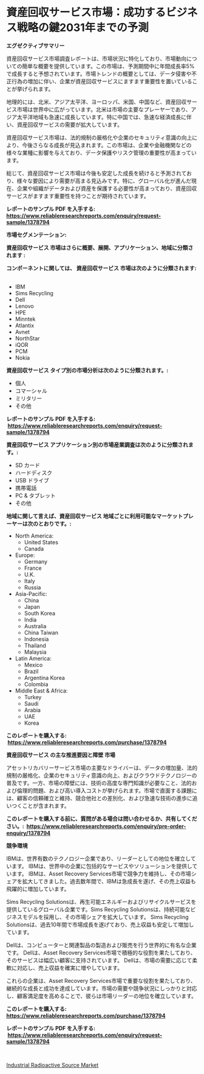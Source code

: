 <p><h1>資産回収サービス市場：成功するビジネス戦略の鍵2031年までの予測</h1></p><p><strong>エグゼクティブサマリー</strong></p>
<p><p>資産回収サービス市場調査レポートは、市場状況に特化しており、市場動向についての簡単な概要を提供しています。この市場は、予測期間中に年間成長率5%で成長すると予想されています。市場トレンドの概要としては、データ侵害や不正行為の増加に伴い、企業が資産回収サービスにますます重要性を置いていることが挙げられます。</p><p>地理的には、北米、アジア太平洋、ヨーロッパ、米国、中国など、資産回収サービス市場は世界中に広がっています。北米は市場の主要なプレーヤーであり、アジア太平洋地域も急速に成長しています。特に中国では、急速な経済成長に伴い、資産回収サービスの需要が拡大しています。</p><p>資産回収サービス市場は、法的規制の厳格化や企業のセキュリティ意識の向上により、今後さらなる成長が見込まれます。この市場は、企業や金融機関などの様々な業種に影響を与えており、データ保護やリスク管理の重要性が高まっています。</p><p>総じて、資産回収サービス市場は今後も安定した成長を続けると予測されており、様々な要因により需要が高まる見込みです。特に、グローバル化が進んだ現在、企業や組織がデータおよび資産を保護する必要性が高まっており、資産回収サービスがますます重要性を持つことが期待されています。</p></p>
<p><strong>レポートのサンプル PDF を入手する: <a href="https://www.reliableresearchreports.com/enquiry/request-sample/1378794">https://www.reliableresearchreports.com/enquiry/request-sample/1378794</a></strong></p>
<p><strong>市場セグメンテーション:</strong></p>
<p><strong> 資産回収サービス 市場はさらに概要、展開、アプリケーション、地域に分類されます :</strong></p>
<p><strong>コンポーネントに関しては、 資産回収サービス 市場は次のように分類されます: &nbsp;</strong></p>
<p><ul><li>IBM</li><li>Sims Recycling</li><li>Dell</li><li>Lenovo</li><li>HPE</li><li>Minntek</li><li>Atlantix</li><li>Avnet</li><li>NorthStar</li><li>iQOR</li><li>PCM</li><li>Nokia</li></ul></p>
<p><strong> 資産回収サービス タイプ別の市場分析は次のように分類されます。:</strong></p>
<p><ul><li>個人</li><li>コマーシャル</li><li>ミリタリー</li><li>その他</li></ul></p>
<p><strong>レポートのサンプル PDF を入手する: &nbsp;<a href="https://www.reliableresearchreports.com/enquiry/request-sample/1378794">https://www.reliableresearchreports.com/enquiry/request-sample/1378794</a></strong></p>
<p><strong> 資産回収サービス アプリケーション別の市場産業調査は次のように分類されます。:</strong></p>
<p><ul><li>SD カード</li><li>ハードディスク</li><li>USB ドライブ</li><li>携帯電話</li><li>PC & タブレット</li><li>その他</li></ul></p>
<p><strong>地域に関して言えば、資産回収サービス 地域ごとに利用可能なマーケットプレーヤーは次のとおりです。:</strong></p>
<p><ul>
    <li>
        North America:
        <ul>
            <li>United States</li>
            <li>Canada</li>
        </ul>
    </li>
    <li>
        Europe:
        <ul>
            <li>Germany</li>
            <li>France</li>
            <li>U.K.</li>
            <li>Italy</li>
            <li>Russia</li>
        </ul>
    </li>
    <li>
        Asia-Pacific:
        <ul>
            <li>China</li>
            <li>Japan</li>
            <li>South Korea</li>
            <li>India</li>
            <li>Australia</li>
            <li>China Taiwan</li>
            <li>Indonesia</li>
            <li>Thailand</li>
            <li>Malaysia</li>
        </ul>
    </li>
    <li>
        Latin America:
        <ul>
            <li>Mexico</li>
            <li>Brazil</li>
            <li>Argentina Korea</li>
            <li>Colombia</li>
        </ul>
    </li>
    <li>
        Middle East & Africa:
        <ul>
            <li>Turkey</li>
            <li>Saudi</li>
            <li>Arabia</li>
            <li>UAE</li>
            <li>Korea</li>
        </ul>
    </li>
    </ul></p>
<p><strong>このレポートを購入する: &nbsp;<a href="https://www.reliableresearchreports.com/purchase/1378794">https://www.reliableresearchreports.com/purchase/1378794</a></strong></p>
<p><strong>資産回収サービス の主な推進要因と障壁 市場</strong></p>
<p><p>アセットリカバリーサービス市場の主要なドライバーは、データの増加量、法的規制の厳格化、企業のセキュリティ意識の向上、およびクラウドテクノロジーの普及です。一方、市場の障壁には、技術の高度な専門知識が必要なこと、法的および倫理的問題、および高い導入コストが挙げられます。市場で直面する課題には、顧客の信頼確立と維持、競合他社との差別化、および急速な技術の進歩に追いつくことが含まれます。</p></p>
<p><strong>このレポートを購入する前に、質問がある場合は問い合わせるか、共有してください。:&nbsp; <a href="https://www.reliableresearchreports.com/enquiry/pre-order-enquiry/1378794">https://www.reliableresearchreports.com/enquiry/pre-order-enquiry/1378794</a></strong></p>
<p><strong>競争環境</strong></p>
<p><p>IBMは、世界有数のテクノロジー企業であり、リーダーとしての地位を確立しています。 IBMは、世界中の企業に包括的なサービスやソリューションを提供しています。 IBMは、Asset Recovery Services市場で競争力を維持し、その市場シェアを拡大してきました。過去数年間で、IBMは急成長を遂げ、その売上収益も飛躍的に増加しています。</p><p>Sims Recycling Solutionsは、再生可能エネルギーおよびリサイクルサービスを提供しているグローバル企業です。Sims Recycling Solutionsは、持続可能なビジネスモデルを採用し、その市場シェアを拡大しています。 Sims Recycling Solutionsは、過去10年間で市場成長を遂げており、売上収益も安定して増加しています。</p><p>Dellは、コンピューターと関連製品の製造および販売を行う世界的に有名な企業です。 Dellは、Asset Recovery Services市場で積極的な役割を果たしており、そのサービスは幅広い顧客に支持されています。 Dellは、市場の需要に応じて柔軟に対応し、売上収益を確実に増やしています。</p><p>これらの企業は、Asset Recovery Services市場で重要な役割を果たしており、継続的な成長と成功を達成しています。市場の需要や競争状況にしっかりと対応し、顧客満足度を高めることで、彼らは市場リーダーの地位を確立しています。</p></p>
<p><strong>このレポートを購入する: &nbsp; <a href="https://www.reliableresearchreports.com/purchase/1378794">https://www.reliableresearchreports.com/purchase/1378794</a></strong></p>
<p><strong>レポートのサンプル PDF を入手する: &nbsp;<a href="https://www.reliableresearchreports.com/enquiry/request-sample/1378794">https://www.reliableresearchreports.com/enquiry/request-sample/1378794</a></strong><strong></strong></p>
<p>&nbsp;</p>
<p><p><a href="https://fuschia-pecorino-a6d.notion.site/Industrial-Radioactive-Source-Market-Size-Reflecting-a-Forecast-Till-2031-Market-By-Type-By-Applic-3a8aaec35f694ff2a5dee3441ba95d40">Industrial Radioactive Source Market</a></p></p>